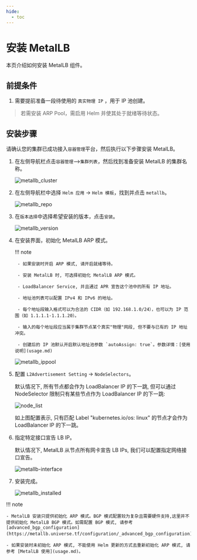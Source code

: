 ```yaml
---
hide:
  - toc
---
```


# 安装 MetalLB

本页介绍如何安装 MetalLB 组件。

## 前提条件

1. 需要提前准备一段待使用的 `真实物理 IP` ，用于 IP 池创建。

> 若需安装 ARP Pool，需启用 Helm 并使其处于就绪等待状态。

## 安装步骤

请确认您的集群已成功接入`容器管理`平台，然后执行以下步骤安装 MetalLB。

1. 在左侧导航栏点击`容器管理`—>`集群列表`，然后找到准备安装 MetalLB 的集群名称。

    ![metallb_cluster](https://docs.daocloud.io/daocloud-docs-images/docs/network/images/metallb-cluster.png)

2. 在左侧导航栏中选择 `Helm 应用` -> `Helm 模板`，找到并点击 `metallb`。

    ![metallb_repo](https://docs.daocloud.io/daocloud-docs-images/docs/network/images/metallb_helm_repo.png)

3. 在`版本选择`中选择希望安装的版本，点击`安装`。

    ![metallb_version](https://docs.daocloud.io/daocloud-docs-images/docs/network/images/metallb-helm-version.png)

4. 在安装界面，初始化 MetalLB ARP 模式。

    !!! note

        - 如果安装时开启 ARP 模式, 请开启就绪等待。
        
        - 安装 MetalLB 时, 可选择初始化 MetalLB ARP 模式。
        
        - LoadBalancer Service, 并且通过 APR 宣告这个池中的所有 IP 地址。
        
        - 地址池列表可以配置 IPv4 和 IPv6 的地址。
        
        - 每个地址段输入格式可以为合法的 CIDR（如 192.168.1.0/24），也可以为 IP 范围（如 1.1.1.1-1.1.1.20）。
        
        - 输入的每个地址段应当属于集群节点某个真实"物理"网段, 但不要与已有的 IP 地址冲突。
        
        - 创建后的 IP 池默认开启默认地址池参数 `autoAssign: true`。参数详情：[使用说明](usage.md)

    ![metallb_ippool](https://docs.daocloud.io/daocloud-docs-images/docs/network/images/metallb_ippool.png)

5. 配置 `L2Advertisement Setting` -> `NodeSelectors`。

    默认情况下, 所有节点都会作为 LoadBalancer IP 的下一跳, 但可以通过 NodeSelector 限制只有某些节点作为 LoadBalancer IP 的下一跳:

    ![node_list](https://docs.daocloud.io/daocloud-docs-images/docs/network/images/metallb_nodelist.png)

    如上图配置表示, 只有匹配 Label "kubernetes.io/os: linux" 的节点才会作为 LoadBalancer IP 的下一跳。

6. 指定特定接口宣告 LB IP。

    默认情况下, MetalLB 从节点所有网卡宣告 LB IPs, 我们可以配置指定网络接口宣告。

    ![metallb-interface](https://docs.daocloud.io/daocloud-docs-images/docs/network/images/metallb-interface.png)

7. 安装完成。

    ![metallb_installed](https://docs.daocloud.io/daocloud-docs-images/docs/network/images/metallb_installed.png)

!!! note

    - MetalLB 安装只提供初始化 ARP 模式。BGP 模式配置较为复杂且需要硬件支持,这里并不提供初始化 MetalLB BGP 模式。如需配置 BGP 模式, 请参考 [advanced_bgp_configuration](https://metallb.universe.tf/configuration/_advanced_bgp_configuration)。
    
    - 如果安装时未初始化 ARP 模式, 不能使用 Helm 更新的方式去重新初始化 ARP 模式, 请参考 [MetalLB 使用](usage.md)。

